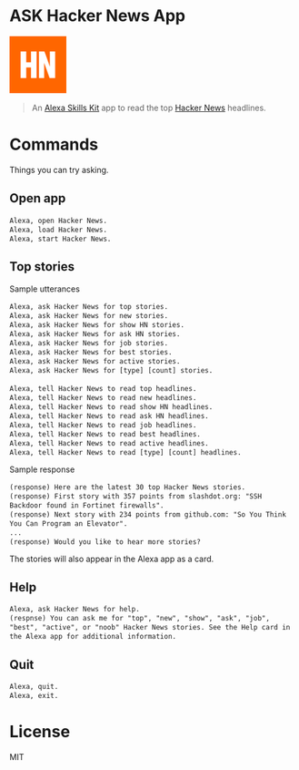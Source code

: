 # ASK Hacker News App

<img src="./designAssets/icon108x108.png" width="100">

> An [Alexa Skills Kit](https://developer.amazon.com/appsandservices/solutions/alexa/alexa-skills-kit) app to read the top [Hacker News](https://news.ycombinator.com/) headlines.

# Commands

Things you can try asking.

## Open app

```
Alexa, open Hacker News.
Alexa, load Hacker News.
Alexa, start Hacker News.
```

## Top stories

Sample utterances

```
Alexa, ask Hacker News for top stories.
Alexa, ask Hacker News for new stories.
Alexa, ask Hacker News for show HN stories.
Alexa, ask Hacker News for ask HN stories.
Alexa, ask Hacker News for job stories.
Alexa, ask Hacker News for best stories.
Alexa, ask Hacker News for active stories.
Alexa, ask Hacker News for [type] [count] stories.

Alexa, tell Hacker News to read top headlines.
Alexa, tell Hacker News to read new headlines.
Alexa, tell Hacker News to read show HN headlines.
Alexa, tell Hacker News to read ask HN headlines.
Alexa, tell Hacker News to read job headlines.
Alexa, tell Hacker News to read best headlines.
Alexa, tell Hacker News to read active headlines.
Alexa, tell Hacker News to read [type] [count] headlines.
```

Sample response

```
(response) Here are the latest 30 top Hacker News stories.
(response) First story with 357 points from slashdot.org: "SSH Backdoor found in Fortinet firewalls".
(response) Next story with 234 points from github.com: "So You Think You Can Program an Elevator".
...
(response) Would you like to hear more stories?
```

The stories will also appear in the Alexa app as a card.

## Help

```
Alexa, ask Hacker News for help.
(respnse) You can ask me for "top", "new", "show", "ask", "job", "best", "active", or "noob" Hacker News stories. See the Help card in the Alexa app for additional information.
```
## Quit

```Exit
Alexa, quit.
Alexa, exit.
```

# License

MIT

